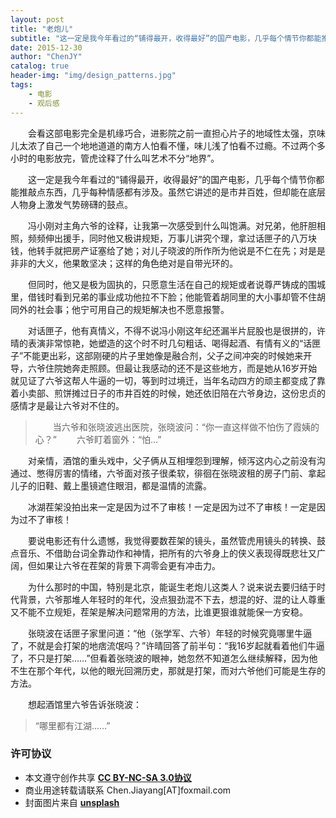 ```yaml
---
layout: post
title: "老炮儿"
subtitle: "这一定是我今年看过的“铺得最开，收得最好”的国产电影，几乎每个情节你都能推敲点东西，几乎每种情感都有涉及"
date: 2015-12-30
author: "ChenJY"
catalog: true
header-img: "img/design_patterns.jpg"
tags: 
    - 电影
    - 观后感
---
```


　　会看这部电影完全是机缘巧合，进影院之前一直担心片子的地域性太强，京味儿太浓了自己一个地地道道的南方人怕看不懂，味儿浅了怕看不过瘾。不过两个多小时的电影放完，管虎诠释了什么叫艺术不分“地界”。

　　这一定是我今年看过的“铺得最开，收得最好”的国产电影，几乎每个情节你都能推敲点东西，几乎每种情感都有涉及。虽然它讲述的是市井百姓，但却能在底层人物身上激发气势磅礴的鼓点。

　　冯小刚对主角六爷的诠释，让我第一次感受到什么叫饱满。对兄弟，他肝胆相照，频频伸出援手，同时他又极讲规矩，万事儿讲究个理，拿过话匣子的八万块钱，他转手就把房产证塞给了她；对儿子晓波的所作所为他说是不仁在先；对是是非非的大义，他果敢坚决；这样的角色绝对是自带光环的。

　　但同时，他又是极为固执的，只愿意生活在自己的规矩或者说尊严铸成的围城里，借钱时看到兄弟的事业成功他拉不下脸；他能管着胡同里的大小事却管不住胡同外的社会事；他宁可用自己的规矩解决也不愿意报警。

　　对话匣子，他有真情义，不得不说冯小刚这年纪还漏半片屁股也是很拼的，许晴的表演非常惊艳，她塑造的这个时不时几句粗话、喝得起酒、有情有义的“话匣子”不能更出彩，这部刚硬的片子里她像是融合剂，父子之间冲突的时候她来开导，六爷住院她奔走照顾。但最让我感动的还不是这些地方，而是她从16岁开始就见证了六爷这帮人牛逼的一切，等到时过境迁，当年名动四方的顽主都变成了靠着小卖部、煎饼摊过日子的市井百姓的时候，她还依旧陪在六爷身边，这份忠贞的感情才是最让六爷对不住的。

>　　当六爷和张晓波逃出医院，张晓波问：“你一直这样做不怕伤了霞姨的心？”
>　　六爷盯着窗外：“怕…”

　　对亲情，酒馆的重头戏中，父子俩从互相埋怨到理解，倾泻这内心之前没有沟通过、憋得厉害的情绪，六爷面对孩子很柔软，徘徊在张晓波租的房子门前、拿起儿子的旧鞋、戴上墨镜遮住眼泪，都是温情的流露。

　　冰湖茬架没拍出来一定是因为过不了审核！一定是因为过不了审核！一定是因为过不了审核！

　　要说电影还有什么遗憾，我觉得要数茬架的镜头，虽然管虎用镜头的转换、鼓点音乐、不借助台词全靠动作和神情，把所有的六爷身上的侠义表现得既悲壮又广阔，但如果让六爷在茬架的背景下凋零会更有冲击力。

　　为什么那时的中国，特别是北京，能诞生老炮儿这类人？说来说去要归结于时代背景，六爷那堆人年轻时的年代，没点狠劲混不下去，想混的好、混的让人尊重又不能不立规矩，茬架是解决问题常用的方法，比谁更狠谁就能保一方安稳。

　　张晓波在话匣子家里问道：“他（张学军、六爷）年轻的时候究竟哪里牛逼了，不就是会打架的地痞流氓吗？”许晴回答了前半句：“我16岁起就看着他们牛逼了，不只是打架……”但看着张晓波的眼神，她忽然不知道怎么继续解释，因为他不生在那个年代，以他的眼光回溯历史，那就是打架，而对六爷他们可能是生存的方法。

　　想起酒馆里六爷告诉张晓波：

>  “哪里都有江湖……”

### 许可协议
* 本文遵守创作共享 <a href="https://creativecommons.org/licenses/by-nc-sa/3.0/cn/" target="_blank"><b>CC BY-NC-SA 3.0协议</b></a>
* 商业用途转载请联系 Chen.Jiayang[AT]foxmail.com
* 封面图片来自 <a href="https://unsplash.com/" target="_blank"><b> unsplash </b></a>